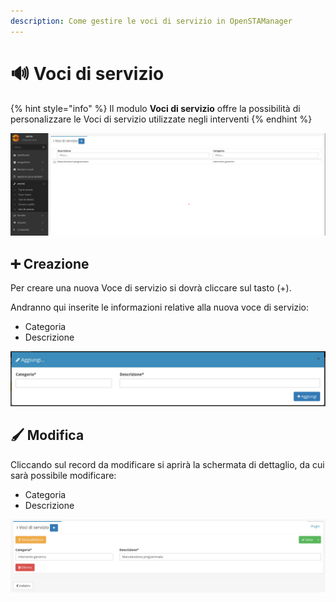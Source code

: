 ```yaml
---
description: Come gestire le voci di servizio in OpenSTAManager
---
```


# 🔊 Voci di servizio

{% hint style="info" %}
Il modulo **Voci di servizio** offre la possibilità di personalizzare le Voci di servizio utilizzate negli interventi
{% endhint %}

![](<../../../.gitbook/assets/image (57).png>)

## ➕ Creazione

Per creare una nuova Voce di servizio si dovrà cliccare sul tasto (+).

Andranno qui inserite le informazioni relative alla nuova voce di servizio:

* Categoria
* Descrizione

![](<../../../.gitbook/assets/image (22).png>)

## 🖌️ Modifica

Cliccando sul record da modificare si aprirà la schermata di dettaglio, da cui sarà possibile modificare:

* Categoria
* Descrizione

![](<../../../.gitbook/assets/image (102).png>)
